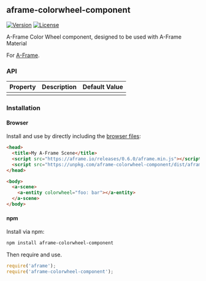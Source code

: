 ## aframe-colorwheel-component

[![Version](http://img.shields.io/npm/v/aframe-colorwheel-component.svg?style=flat-square)](https://npmjs.org/package/aframe-colorwheel-component)
[![License](http://img.shields.io/npm/l/aframe-colorwheel-component.svg?style=flat-square)](https://npmjs.org/package/aframe-colorwheel-component)

A-Frame Color Wheel component, designed to be used with A-Frame Material

For [A-Frame](https://aframe.io).

### API

| Property | Description | Default Value |
| -------- | ----------- | ------------- |
|          |             |               |

### Installation

#### Browser

Install and use by directly including the [browser files](dist):

```html
<head>
  <title>My A-Frame Scene</title>
  <script src="https://aframe.io/releases/0.6.0/aframe.min.js"></script>
  <script src="https://unpkg.com/aframe-colorwheel-component/dist/aframe-colorwheel-component.min.js"></script>
</head>

<body>
  <a-scene>
    <a-entity colorwheel="foo: bar"></a-entity>
  </a-scene>
</body>
```

<!-- If component is accepted to the Registry, uncomment this. -->
<!--
Or with [angle](https://npmjs.com/package/angle/), you can install the proper
version of the component straight into your HTML file, respective to your
version of A-Frame:

```sh
angle install aframe-colorwheel-component
```
-->

#### npm

Install via npm:

```bash
npm install aframe-colorwheel-component
```

Then require and use.

```js
require('aframe');
require('aframe-colorwheel-component');
```
